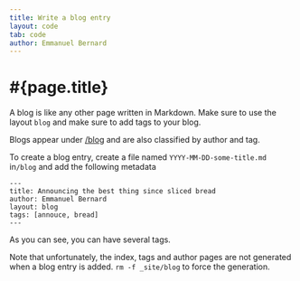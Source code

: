 ```yaml
---
title: Write a blog entry
layout: code
tab: code
author: Emmanuel Bernard
---
```

# #{page.title}

A blog is like any other page written in Markdown. Make sure to use the layout `blog`
and make sure to add tags to your blog.

Blogs appear under [/blog](/blog) and are also classified by author and tag. 

To create a blog entry, create a file named `YYYY-MM-DD-some-title.md` in`/blog` and add the 
following metadata

<!-- lang: none -->
    ---
    title: Announcing the best thing since sliced bread
    author: Emmanuel Bernard
    layout: blog
    tags: [annouce, bread]
    ---

As you can see, you can have several tags.

Note that unfortunately, the index, tags and author pages are not generated when a blog entry is added.
`rm -f _site/blog` to force the generation.